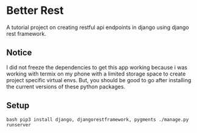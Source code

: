 # Better Rest
A tutorial project on creating restful
api endpoints in django using django rest
framework.

## Notice
I did not freeze the dependencies to get
this app working because i was working 
with termix on my phone with a limited
storage space to create project specific
virtual envs. But, you should be good to
go after installing the current versions
of these python packages.

## Setup
`bash pip3 install django, djangorestframework, pygments
./manage.py runserver`
